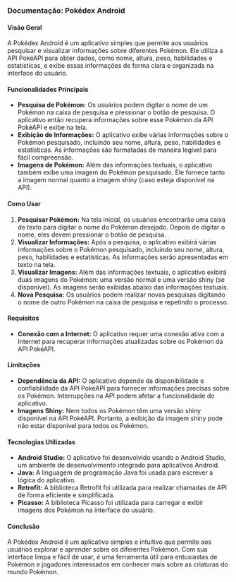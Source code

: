 ### Documentação: Pokédex Android

#### Visão Geral
A Pokédex Android é um aplicativo simples que permite aos usuários pesquisar e visualizar informações sobre diferentes Pokémon. Ele utiliza a API PokéAPI para obter dados, como nome, altura, peso, habilidades e estatísticas, e exibe essas informações de forma clara e organizada na interface do usuário.

#### Funcionalidades Principais
- **Pesquisa de Pokémon:** Os usuários podem digitar o nome de um Pokémon na caixa de pesquisa e pressionar o botão de pesquisa. O aplicativo então recupera informações sobre esse Pokémon da API PokéAPI e exibe na tela.
- **Exibição de Informações:** O aplicativo exibe várias informações sobre o Pokémon pesquisado, incluindo seu nome, altura, peso, habilidades e estatísticas. As informações são formatadas de maneira legível para fácil compreensão.
- **Imagens de Pokémon:** Além das informações textuais, o aplicativo também exibe uma imagem do Pokémon pesquisado. Ele fornece tanto a imagem normal quanto a imagem shiny (caso esteja disponível na API).

#### Como Usar
1. **Pesquisar Pokémon:** Na tela inicial, os usuários encontrarão uma caixa de texto para digitar o nome do Pokémon desejado. Depois de digitar o nome, eles devem pressionar o botão de pesquisa.
2. **Visualizar Informações:** Após a pesquisa, o aplicativo exibirá várias informações sobre o Pokémon pesquisado, incluindo seu nome, altura, peso, habilidades e estatísticas. As informações serão apresentadas em texto na tela.
3. **Visualizar Imagens:** Além das informações textuais, o aplicativo exibirá duas imagens do Pokémon: uma versão normal e uma versão shiny (se disponível). As imagens serão exibidas abaixo das informações textuais.
4. **Nova Pesquisa:** Os usuários podem realizar novas pesquisas digitando o nome de outro Pokémon na caixa de pesquisa e repetindo o processo.

#### Requisitos
- **Conexão com a Internet:** O aplicativo requer uma conexão ativa com a Internet para recuperar informações atualizadas sobre os Pokémon da API PokéAPI.

#### Limitações
- **Dependência da API:** O aplicativo depende da disponibilidade e confiabilidade da API PokéAPI para fornecer informações precisas sobre os Pokémon. Interrupções na API podem afetar a funcionalidade do aplicativo.
- **Imagens Shiny:** Nem todos os Pokémon têm uma versão shiny disponível na API PokéAPI. Portanto, a exibição da imagem shiny pode não estar disponível para todos os Pokémon.

#### Tecnologias Utilizadas
- **Android Studio:** O aplicativo foi desenvolvido usando o Android Studio, um ambiente de desenvolvimento integrado para aplicativos Android.
- **Java:** A linguagem de programação Java foi usada para escrever a lógica do aplicativo.
- **Retrofit:** A biblioteca Retrofit foi utilizada para realizar chamadas de API de forma eficiente e simplificada.
- **Picasso:** A biblioteca Picasso foi utilizada para carregar e exibir imagens dos Pokémon na interface do usuário.

#### Conclusão
A Pokédex Android é um aplicativo simples e intuitivo que permite aos usuários explorar e aprender sobre os diferentes Pokémon. Com sua interface limpa e fácil de usar, é uma ferramenta útil para entusiastas de Pokémon e jogadores interessados em conhecer mais sobre as criaturas do mundo Pokémon.
